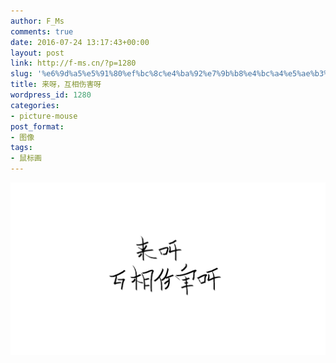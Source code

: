 ```yaml
---
author: F_Ms
comments: true
date: 2016-07-24 13:17:43+00:00
layout: post
link: http://f-ms.cn/?p=1280
slug: '%e6%9d%a5%e5%91%80%ef%bc%8c%e4%ba%92%e7%9b%b8%e4%bc%a4%e5%ae%b3%e5%91%80'
title: 来呀，互相伤害呀
wordpress_id: 1280
categories:
- picture-mouse
post_format:
- 图像
tags:
- 鼠标画
---
```


![20160724_来呀，互相伤害呀](/img/post/wp/2016/07/20160724_来呀，互相伤害呀.png)
